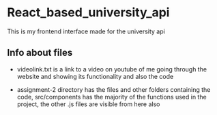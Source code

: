 # React_based_university_api
This is my frontend interface made for the university api

## Info about files
* videolink.txt is a link to a video on youtube of me going through the website and showing its functionality and also the code

* assignment-2 directory has the files and other folders containing the code, src/components has the majority of the functions used in the project, the other .js files are visible from here also